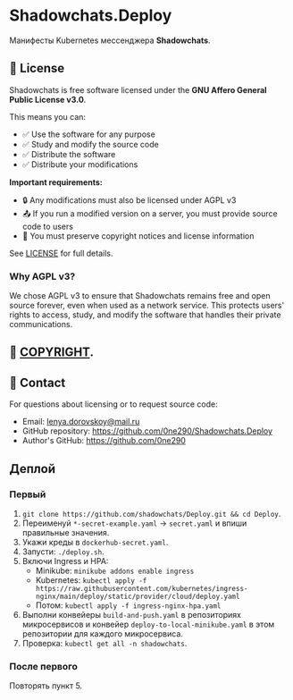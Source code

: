 # Shadowchats.Deploy

Манифесты Kubernetes мессенджера **Shadowchats**.

## 📄 License

Shadowchats is free software licensed under the **GNU Affero General Public License v3.0**.

This means you can:
- ✅ Use the software for any purpose
- ✅ Study and modify the source code
- ✅ Distribute the software
- ✅ Distribute your modifications

**Important requirements:**
- 🔒 Any modifications must also be licensed under AGPL v3
- 📤 If you run a modified version on a server, you must provide source code to users
- 📝 You must preserve copyright notices and license information

See [LICENSE](LICENSE) for full details.

### Why AGPL v3?
We chose AGPL v3 to ensure that Shadowchats remains free and open source forever, even when used as a network service. This protects users' rights to access, study, and modify the software that handles their private communications.

## 📄 [COPYRIGHT](COPYRIGHT).

## 📧 Contact

For questions about licensing or to request source code:
- Email: lenya.dorovskoy@mail.ru
- GitHub repository: https://github.com/0ne290/Shadowchats.Deploy
- Author's GitHub: https://github.com/0ne290

## Деплой

### Первый

1. `git clone https://github.com/shadowchats/Deploy.git && cd Deploy`.
2. Переименуй `*-secret-example.yaml` → `secret.yaml` и впиши правильные значения.
3. Укажи креды в `dockerhub-secret.yaml`.
4. Запусти: `./deploy.sh`.
5. Включи Ingress и HPA:
   - Minikube: `minikube addons enable ingress`
   - Kubernetes: `kubectl apply -f https://raw.githubusercontent.com/kubernetes/ingress-nginx/main/deploy/static/provider/cloud/deploy.yaml`
   - Потом: `kubectl apply -f ingress-nginx-hpa.yaml`
6. Выполни конвейеры `build-and-push.yaml` в репозиториях микросервисов и конвейер `deploy-to-local-minikube.yaml` в этом репозитории для каждого микросервиса.
7. Проверка: `kubectl get all -n shadowchats`.

### После первого

Повторять пункт 5.

